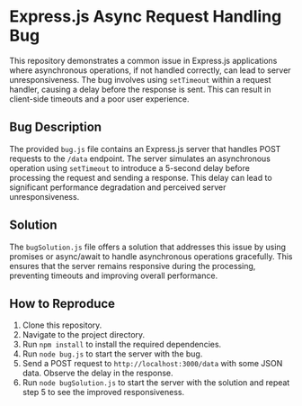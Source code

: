 # Express.js Async Request Handling Bug

This repository demonstrates a common issue in Express.js applications where asynchronous operations, if not handled correctly, can lead to server unresponsiveness.  The bug involves using `setTimeout` within a request handler, causing a delay before the response is sent.  This can result in client-side timeouts and a poor user experience.

## Bug Description

The provided `bug.js` file contains an Express.js server that handles POST requests to the `/data` endpoint.  The server simulates an asynchronous operation using `setTimeout` to introduce a 5-second delay before processing the request and sending a response.  This delay can lead to significant performance degradation and perceived server unresponsiveness.

## Solution

The `bugSolution.js` file offers a solution that addresses this issue by using promises or async/await to handle asynchronous operations gracefully. This ensures that the server remains responsive during the processing, preventing timeouts and improving overall performance.

## How to Reproduce

1. Clone this repository.
2. Navigate to the project directory.
3. Run `npm install` to install the required dependencies.
4. Run `node bug.js` to start the server with the bug.
5. Send a POST request to `http://localhost:3000/data` with some JSON data. Observe the delay in the response.
6. Run `node bugSolution.js` to start the server with the solution and repeat step 5 to see the improved responsiveness.